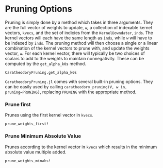 # Pruning Options

Pruning is simply done by a method which takes in three arguments. 
They are the full vector of weights to update, `w`, a collection of indexable kernel vectors, `kvecs`, and the set of indicies from the `KernelDowndater`, `inds`.
The kernel vectors will each have the same length as `inds`, while `w` will have to be indexed by `inds`.
The pruning method will then choose a single or a linear combination of the kernel vectors to prune with, and update the weights vector, `w`.
For each kernel vector, there will typically be two choices of scalars to add to the weights to maintain nonnegativity.
These can be computed by the `get_alpha_k0s` method.
```@docs
CaratheodoryPruning.get_alpha_k0s
```

`CaratheodoryPruning.jl` comes with several built-in pruning options. They can be easily used by calling `caratheodory_pruning(V, w_in, pruning=PRUNING)`, replacing `PRUNING` with the appropriate method. 

### Prune first

Prunes using the first kernel vector in `kvecs`.

```@docs
prune_weights_first!
```
### Prune Minimum Absolute Value

Prunes according to the kernel vector in `kvecs` which results in the minimum absolute value multiple added.

```@docs
prune_weights_minabs!
```